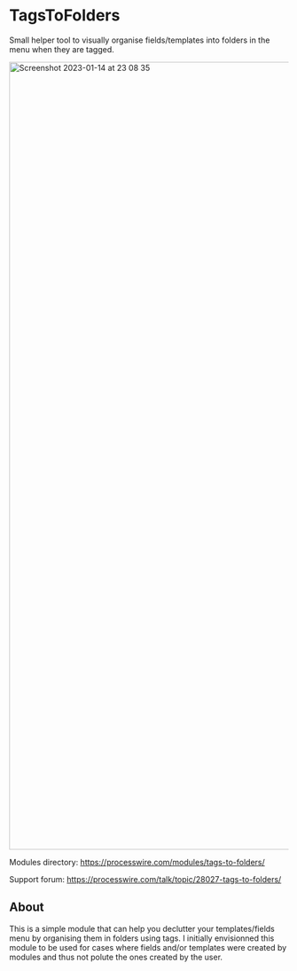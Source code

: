 # TagsToFolders
Small helper tool to visually organise fields/templates into folders in the menu when they are tagged.

<img width="1420" alt="Screenshot 2023-01-14 at 23 08 35" src="https://user-images.githubusercontent.com/6616448/212499959-87891bd9-4529-46cd-acda-fbf36b938421.png">

Modules directory: https://processwire.com/modules/tags-to-folders/

Support forum: https://processwire.com/talk/topic/28027-tags-to-folders/

## About

This is a simple module that can help you declutter your templates/fields menu by organising them in folders using tags. I initially envisionned this module to be used for cases where fields and/or templates were created by modules and thus not polute the ones created by the user.
